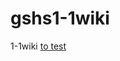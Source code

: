 # gshs1-1wiki
1-1wiki
<a href="https://www.w3.org/TR/html5/" target="_blank" title="html5 specification">
to test
</a>
